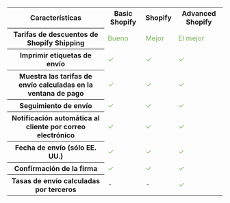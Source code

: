 <table class="reports-availability">
  <tr>
    <th style="text-align: center">Características</th>
    <th style="text-align: center">Basic Shopify</th>
    <th style="text-align: center">Shopify</th>
    <th style="text-align: center">Advanced Shopify</th>
  </tr>
  <tr>
    <th>Tarifas de descuentos de Shopify Shipping</th>
    <td style="color: #7ab55c">Bueno</td>
    <td style="color: #7ab55c">Mejor</td>
    <td style="color: #7ab55c">El mejor</td>
  </tr>
  <tr>
    <th>Imprimir etiquetas de envío</th>
    <td style="color: #7ab55c">✓</td>
    <td style="color: #7ab55c">✓</td>
    <td style="color: #7ab55c">✓</td>
  </tr>
  <tr>
    <th>Muestra las tarifas de envío calculadas en la ventana de pago</th>
    <td style="color: #7ab55c">✓</td>
    <td style="color: #7ab55c">✓</td>
    <td style="color: #7ab55c">✓</td>
  </tr>
  <tr>
    <th>Seguimiento de envío</th>
    <td style="color: #7ab55c">✓</td>
    <td style="color: #7ab55c">✓</td>
    <td style="color: #7ab55c">✓</td>
  </tr>
  <tr>
    <th>Notificación automática al cliente por correo electrónico</th>
    <td style="color: #7ab55c">✓</td>
    <td style="color: #7ab55c">✓</td>
    <td style="color: #7ab55c">✓</td>
  </tr>
  <tr>
    <th>Fecha de envío (sólo EE. UU.)</th>
    <td style="color: #7ab55c">✓</td>
    <td style="color: #7ab55c">✓</td>
    <td style="color: #7ab55c">✓</td>
  </tr>
  <tr>
    <th>Confirmación de la firma</th>
    <td style="color: #7ab55c">✓</td>
    <td style="color: #7ab55c">✓</td>
    <td style="color: #7ab55c">✓</td>
  </tr>
  <tr>
      <th>Tasas de envío calculadas por terceros</th>
      <td>-</td>
      <td>-</td>
      <td style="color: #7ab55c">✓</td>
  </tr>
</table>
